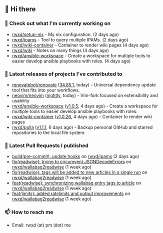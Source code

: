 ## 👋 Hi there

### 👷 Check out what I'm currently working on


- [rwxd/setup-nix](https://github.com/rwxd/setup-nix) - My nix configuration. (2 days ago)
- [rwxd/ipams](https://github.com/rwxd/ipams) - Tool to query multiple IPAMs. (2 days ago)
- [rwxd/wiki-container](https://github.com/rwxd/wiki-container) - Container to render wiki pages (4 days ago)
- [rwxd/wiki](https://github.com/rwxd/wiki) - Notes on many things (4 days ago)
- [rwxd/ansible-workspace](https://github.com/rwxd/ansible-workspace) - Create a workspace for multiple tools to easier develop ansible playbooks with roles. (4 days ago)

### 🔭 Latest releases of projects I've contributed to


- [renovatebot/renovate](https://github.com/renovatebot/renovate) ([34.85.1](https://github.com/renovatebot/renovate/releases/tag/34.85.1), today) - Universal dependency update tool that fits into your workflows.
- [neovim/neovim](https://github.com/neovim/neovim) ([nightly](https://github.com/neovim/neovim/releases/tag/nightly), today) - Vim-fork focused on extensibility and usability
- [rwxd/ansible-workspace](https://github.com/rwxd/ansible-workspace) ([v1.0.5](https://github.com/rwxd/ansible-workspace/releases/tag/v1.0.5), 4 days ago) - Create a workspace for multiple tools to easier develop ansible playbooks with roles.
- [rwxd/wiki-container](https://github.com/rwxd/wiki-container) ([v1.0.26](https://github.com/rwxd/wiki-container/releases/tag/v1.0.26), 4 days ago) - Container to render wiki pages
- [rwxd/pulla](https://github.com/rwxd/pulla) ([v1.1.1](https://github.com/rwxd/pulla/releases/tag/v1.1.1), 6 days ago) - Backup personal GitHub and starred repositories to the local file system.

### 🔨 Latest Pull Requests I published


- [build(pre-commit): update hooks](https://github.com/rwxd/ipams/pull/12) on [rwxd/ipams](https://github.com/rwxd/ipams) (2 days ago)
- [fix(readwise): trying to circumvent JSONDecodeErrors](https://github.com/rwxd/wallabag2readwise/pull/22) on [rwxd/wallabag2readwise](https://github.com/rwxd/wallabag2readwise) (1 week ago)
- [fix(readwise): tags will be added to new articles in a single run](https://github.com/rwxd/wallabag2readwise/pull/20) on [rwxd/wallabag2readwise](https://github.com/rwxd/wallabag2readwise) (1 week ago)
- [feat(readwise): synchronizing wallabag entry tags to article](https://github.com/rwxd/wallabag2readwise/pull/16) on [rwxd/wallabag2readwise](https://github.com/rwxd/wallabag2readwise) (1 week ago)
- [feat(limits): added ratelimits and output improvements](https://github.com/rwxd/wallabag2readwise/pull/9) on [rwxd/wallabag2readwise](https://github.com/rwxd/wallabag2readwise) (1 week ago)

### 📫 How to reach me

- Email: rwxd (at) pm (dot) me
